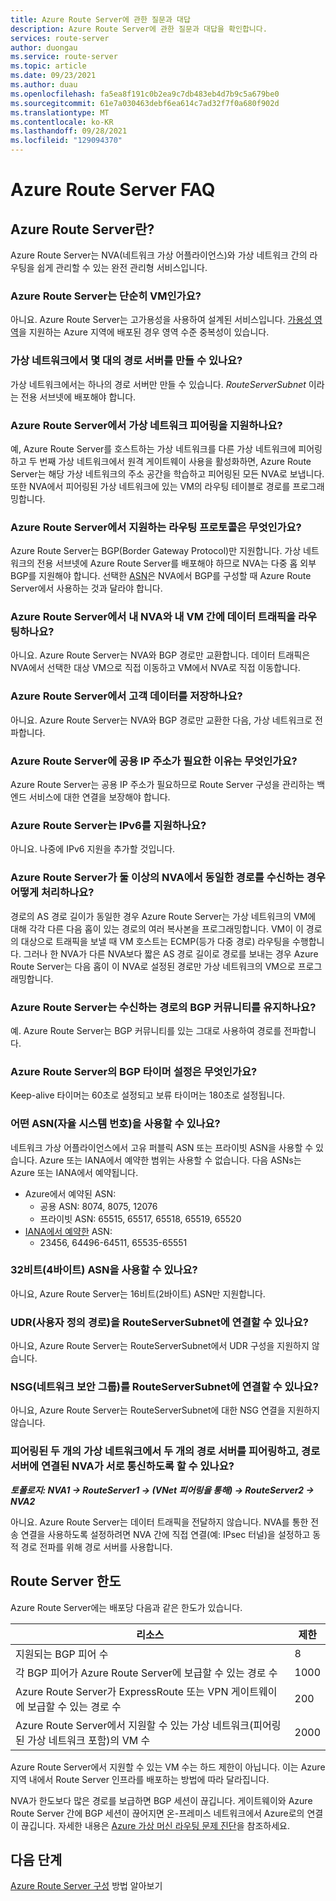 ```yaml
---
title: Azure Route Server에 관한 질문과 대답
description: Azure Route Server에 관한 질문과 대답을 확인합니다.
services: route-server
author: duongau
ms.service: route-server
ms.topic: article
ms.date: 09/23/2021
ms.author: duau
ms.openlocfilehash: fa5ea8f191c0b2ea9c7db483eb4d7b9c5a679be0
ms.sourcegitcommit: 61e7a030463debf6ea614c7ad32f7f0a680f902d
ms.translationtype: MT
ms.contentlocale: ko-KR
ms.lasthandoff: 09/28/2021
ms.locfileid: "129094370"
---
```

# <a name="azure-route-server-faq"></a>Azure Route Server FAQ

## <a name="what-is-azure-route-server"></a>Azure Route Server란?

Azure Route Server는 NVA(네트워크 가상 어플라이언스)와 가상 네트워크 간의 라우팅을 쉽게 관리할 수 있는 완전 관리형 서비스입니다.

### <a name="is-azure-route-server-just-a-vm"></a>Azure Route Server는 단순히 VM인가요?

아니요. Azure Route Server는 고가용성을 사용하여 설계된 서비스입니다. [가용성 영역](../availability-zones/az-overview.md)을 지원하는 Azure 지역에 배포된 경우 영역 수준 중복성이 있습니다.

### <a name="how-many-route-servers-can-i-create-in-a-virtual-network"></a>가상 네트워크에서 몇 대의 경로 서버를 만들 수 있나요?

가상 네트워크에서는 하나의 경로 서버만 만들 수 있습니다. *RouteServerSubnet* 이라는 전용 서브넷에 배포해야 합니다.

### <a name="does-azure-route-server-support-virtual-network-peering"></a>Azure Route Server에서 가상 네트워크 피어링을 지원하나요?

예, Azure Route Server를 호스트하는 가상 네트워크를 다른 가상 네트워크에 피어링하고 두 번째 가상 네트워크에서 원격 게이트웨이 사용을 활성화하면, Azure Route Server는 해당 가상 네트워크의 주소 공간을 학습하고 피어링된 모든 NVA로 보냅니다. 또한 NVA에서 피어링된 가상 네트워크에 있는 VM의 라우팅 테이블로 경로를 프로그래밍합니다. 


### <a name="what-routing-protocols-does-azure-route-server-support"></a><a name = "protocol"></a>Azure Route Server에서 지원하는 라우팅 프로토콜은 무엇인가요?

Azure Route Server는 BGP(Border Gateway Protocol)만 지원합니다. 가상 네트워크의 전용 서브넷에 Azure Route Server를 배포해야 하므로 NVA는 다중 홉 외부 BGP를 지원해야 합니다. 선택한 [ASN](https://en.wikipedia.org/wiki/Autonomous_system_(Internet))은 NVA에서 BGP를 구성할 때 Azure Route Server에서 사용하는 것과 달라야 합니다.

### <a name="does-azure-route-server-route-data-traffic-between-my-nva-and-my-vms"></a>Azure Route Server에서 내 NVA와 내 VM 간에 데이터 트래픽을 라우팅하나요?

아니요. Azure Route Server는 NVA와 BGP 경로만 교환합니다. 데이터 트래픽은 NVA에서 선택한 대상 VM으로 직접 이동하고 VM에서 NVA로 직접 이동합니다.

### <a name="does-azure-route-server-store-customer-data"></a>Azure Route Server에서 고객 데이터를 저장하나요?
아니요. Azure Route Server는 NVA와 BGP 경로만 교환한 다음, 가상 네트워크로 전파합니다.

### <a name="why-does-azure-route-server-require-a-public-ip-address"></a>Azure Route Server에 공용 IP 주소가 필요한 이유는 무엇인가요?

Azure Route Server는 공용 IP 주소가 필요하므로 Route Server 구성을 관리하는 백엔드 서비스에 대한 연결을 보장해야 합니다. 

### <a name="does-azure-route-server-support-ipv6"></a>Azure Route Server는 IPv6를 지원하나요?

아니요. 나중에 IPv6 지원을 추가할 것입니다. 

### <a name="if-azure-route-server-receives-the-same-route-from-more-than-one-nva-how-does-it-handle-them"></a>Azure Route Server가 둘 이상의 NVA에서 동일한 경로를 수신하는 경우 어떻게 처리하나요?

경로의 AS 경로 길이가 동일한 경우 Azure Route Server는 가상 네트워크의 VM에 대해 각각 다른 다음 홉이 있는 경로의 여러 복사본을 프로그래밍합니다. VM이 이 경로의 대상으로 트래픽을 보낼 때 VM 호스트는 ECMP(등가 다중 경로) 라우팅을 수행합니다. 그러나 한 NVA가 다른 NVA보다 짧은 AS 경로 길이로 경로를 보내는 경우 Azure Route Server는 다음 홉이 이 NVA로 설정된 경로만 가상 네트워크의 VM으로 프로그래밍합니다.

### <a name="does-azure-route-server-preserve-the-bgp-communities-of-the-route-it-receives"></a>Azure Route Server는 수신하는 경로의 BGP 커뮤니티를 유지하나요?

예. Azure Route Server는 BGP 커뮤니티를 있는 그대로 사용하여 경로를 전파합니다.

### <a name="what-is-the-bgp-timer-setting-of-azure-route-server"></a>Azure Route Server의 BGP 타이머 설정은 무엇인가요?
Keep-alive 타이머는 60초로 설정되고 보류 타이머는 180초로 설정됩니다.

### <a name="what-autonomous-system-numbers-asns-can-i-use"></a>어떤 ASN(자율 시스템 번호)을 사용할 수 있나요?

네트워크 가상 어플라이언스에서 고유 퍼블릭 ASN 또는 프라이빗 ASN을 사용할 수 있습니다. Azure 또는 IANA에서 예약한 범위는 사용할 수 없습니다.
다음 ASNs는 Azure 또는 IANA에서 예약됩니다.

* Azure에서 예약된 ASN:
    * 공용 ASN: 8074, 8075, 12076
    * 프라이빗 ASN: 65515, 65517, 65518, 65519, 65520
* [IANA에서 예약한](http://www.iana.org/assignments/iana-as-numbers-special-registry/iana-as-numbers-special-registry.xhtml) ASN:
    * 23456, 64496-64511, 65535-65551

### <a name="can-i-use-32-bit-4-byte-asns"></a>32비트(4바이트) ASN을 사용할 수 있나요?

아니요, Azure Route Server는 16비트(2바이트) ASN만 지원합니다.

### <a name="can-i-associate-a-user-defined-route-udr-to-the-routeserversubnet"></a>UDR(사용자 정의 경로)을 RouteServerSubnet에 연결할 수 있나요?

아니요, Azure Route Server는 RouteServerSubnet에서 UDR 구성을 지원하지 않습니다.

### <a name="can-i-associate-a-network-security-group-nsg-to-the-routeserversubnet"></a>NSG(네트워크 보안 그룹)를 RouteServerSubnet에 연결할 수 있나요?

아니요, Azure Route Server는 RouteServerSubnet에 대한 NSG 연결을 지원하지 않습니다.

### <a name="can-i-peer-two-route-servers-in-two-peered-virtual-networks-and-enable-the-nvas-connected-to-the-route-servers-to-talk-to-each-other"></a>피어링된 두 개의 가상 네트워크에서 두 개의 경로 서버를 피어링하고, 경로 서버에 연결된 NVA가 서로 통신하도록 할 수 있나요? 

***토폴로지: NVA1 -> RouteServer1 -> (VNet 피어링을 통해) -> RouteServer2 -> NVA2***

아니요. Azure Route Server는 데이터 트래픽을 전달하지 않습니다. NVA를 통한 전송 연결을 사용하도록 설정하려면 NVA 간에 직접 연결(예: IPsec 터널)을 설정하고 동적 경로 전파를 위해 경로 서버를 사용합니다. 

## <a name="route-server-limits"></a><a name = "limitations"></a>Route Server 한도

Azure Route Server에는 배포당 다음과 같은 한도가 있습니다.

| 리소스 | 제한 |
|----------|-------|
| 지원되는 BGP 피어 수 | 8 |
| 각 BGP 피어가 Azure Route Server에 보급할 수 있는 경로 수 | 1000 |
| Azure Route Server가 ExpressRoute 또는 VPN 게이트웨이에 보급할 수 있는 경로 수 | 200 |
| Azure Route Server에서 지원할 수 있는 가상 네트워크(피어링된 가상 네트워크 포함)의 VM 수 | 2000 |

Azure Route Server에서 지원할 수 있는 VM 수는 하드 제한이 아닙니다. 이는 Azure 지역 내에서 Route Server 인프라를 배포하는 방법에 따라 달라집니다.

NVA가 한도보다 많은 경로를 보급하면 BGP 세션이 끊깁니다. 게이트웨이와 Azure Route Server 간에 BGP 세션이 끊어지면 온-프레미스 네트워크에서 Azure로의 연결이 끊깁니다. 자세한 내용은 [Azure 가상 머신 라우팅 문제 진단](../virtual-network/diagnose-network-routing-problem.md)을 참조하세요.


## <a name="next-steps"></a>다음 단계

[Azure Route Server 구성](quickstart-configure-route-server-powershell.md) 방법 알아보기
